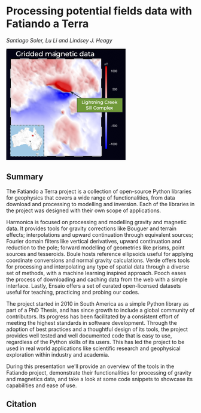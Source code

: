 # Processing potential fields data with Fatiando a Terra

_Santiago Soler, Lu Li and Lindsey J. Heagy_

![thumbnail](./abstract/thumbnail.png)

## Summary 

 The Fatiando a Terra project is a collection of open-source Python libraries for geophysics that covers a wide range of functionalities, from data download and processing to modelling and inversion. Each of the libraries in the project was designed with their own scope of applications.

  Harmonica is focused on processing and modelling gravity and magnetic data. It provides tools for gravity corrections like Bouguer and terrain effects; interpolations and upward continuation through equivalent sources; Fourier domain filters like vertical derivatives, upward continuation and reduction to the pole; forward modelling of geometries like prisms, point sources and tesseroids. Boule hosts reference ellipsoids useful for applying coordinate conversions and normal gravity calculations. Verde offers tools for processing and interpolating any type of spatial data through a diverse set of methods, with a machine learning inspired approach. Pooch eases the process of downloading and caching data from the web with a simple interface. Lastly, Ensaio offers a set of curated open-licensed datasets useful for teaching, practicing and probing our codes.

  The project started in 2010 in South America as a simple Python library as part of a PhD Thesis, and has since growth to include a global community of contributors. Its progress has been facilitated by a consistent effort of meeting the highest standards in software development. Through the adoption of best practices and a thoughtful design of its tools, the project provides well tested and well documented code that is easy to use, regardless of the Python skills of its users. This has led the project to be used in real world applications like scientific research and geophysical exploration within industry and academia.

  During this presentation we'll provide an overview of the tools in the Fatiando project, demonstrate their functionalities for processing of gravity and magnetics data, and take a look at some code snippets to showcase its capabilities and ease of use.

## Citation 


